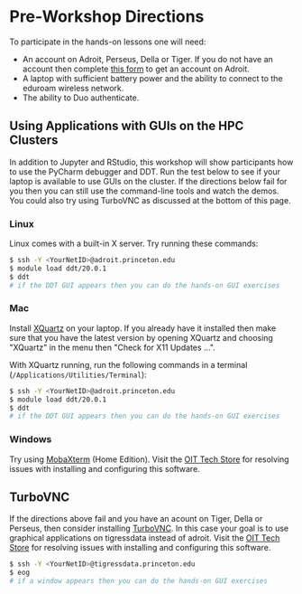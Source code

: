 # Pre-Workshop Directions

To participate in the hands-on lessons one will need:

- An account on Adroit, Perseus, Della or Tiger. If you do not have an account then complete [this form](https://forms.rc.princeton.edu/registration/?q=adroit) to get an account on Adroit.
- A laptop with sufficient battery power and the ability to connect to the eduroam wireless network.
- The ability to Duo authenticate.

## Using Applications with GUIs on the HPC Clusters

In addition to Jupyter and RStudio, this workshop will show participants how to use the PyCharm debugger and DDT. Run the test below to see if your laptop is available to use GUIs on the cluster. If the directions below fail for you then you can still use the command-line tools and watch the demos. You could also try using TurboVNC as discussed at the bottom of this page.

### Linux

Linux comes with a built-in X server. Try running these commands:

```bash
$ ssh -Y <YourNetID>@adroit.princeton.edu
$ module load ddt/20.0.1
$ ddt
# if the DDT GUI appears then you can do the hands-on GUI exercises
```

### Mac

Install [XQuartz](https://www.xquartz.org/) on your laptop. If you already have it installed then make sure that you have the latest version by opening XQuartz and choosing "XQuartz" in the menu then "Check for X11 Updates ...".

With XQuartz running, run the following commands in a terminal (`/Applications/Utilities/Terminal`):

```bash
$ ssh -Y <YourNetID>@adroit.princeton.edu
$ module load ddt/20.0.1
$ ddt
# if the DDT GUI appears then you can do the hands-on GUI exercises
```

### Windows

Try using [MobaXterm](https://mobaxterm.mobatek.net/) (Home Edition). Visit the [OIT Tech Store](https://princeton.service-now.com/snap?id=kb_article&sys_id=ea2a27064f9ca20018ddd48e5210c771) for resolving issues with installing and configuring this software.

## TurboVNC

If the directions above fail and you have an acount on Tiger, Della or Perseus, then consider installing [TurboVNC](https://researchcomputing.princeton.edu/faq/how-do-i-use-vnc-on-tigre). In this case your goal is to use graphical applications on tigressdata instead of adroit. Visit the [OIT Tech Store](https://princeton.service-now.com/snap?id=kb_article&sys_id=ea2a27064f9ca20018ddd48e5210c771) for resolving issues with installing and configuring this software.

```bash
$ ssh -Y <YourNetID>@tigressdata.princeton.edu
$ eog
# if a window appears then you can do the hands-on GUI exercises
```
